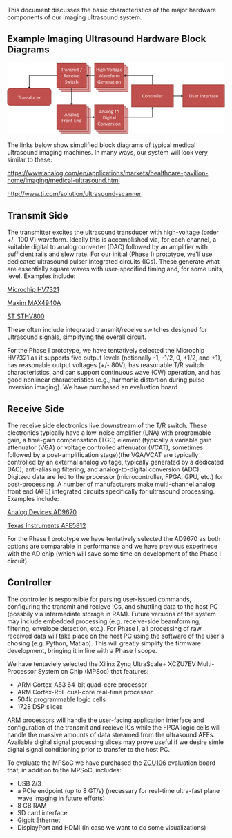 This document discusses the basic characteristics of the major hardware components of our imaging ultrasound system.

## Example Imaging Ultrasound Hardware Block Diagrams

![alt text](UltrasoundImagingBlockDiagram.png "Logo Title Text 1")

The links below show simplified block diagrams of typical medical ultrasound imaging machines. In many ways, our system will look very similar to these:

https://www.analog.com/en/applications/markets/healthcare-pavilion-home/imaging/medical-ultrasound.html

http://www.ti.com/solution/ultrasound-scanner

## Transmit Side
The transmitter excites the ultrasound transducer with high-voltage (order +/- 100 V) waveform. Ideally this is accomplished via, for each channel, a suitable digital to analog converter (DAC) followed by an amplifier with sufficient rails and slew rate. For our initial (Phase I) prototype, we'll use dedicated ultrasound pulser integrated circuits (ICs). These generate what are essentially square waves with user-specified timing and, for some units, level. Examples include:

[Microchip HV7321](http://ww1.microchip.com/downloads/en/DeviceDoc/20005639A.pdf)

[Maxim MAX4940A](https://datasheets.maximintegrated.com/en/ds/MAX4940-MAX4940A.pdf)

[ST STHV800](https://www.st.com/resource/en/data_brief/sthv800.pdf)

These often include integrated transmit/receive switches designed for ultrasound signals, simplifying the overall circuit.

For the Phase I prototype, we have tentatively selected the Microchip HV7321 as it supports five output levels (notionally -1, -1/2, 0, +1/2, and +1), has reasonable output voltages (+/- 80V), has reasonable T/R switch characteristics, and can support continuous wave (CW) operation, and has good nonlinear characteristics (e.g., harmonic distortion during pulse inversion imaging). We have purchased an evaluation board 

## Receive Side

The receive side electronics live downstream of the T/R switch. These electronics typically have a low-noise amplifier (LNA) with programable gain, a time-gain compensation (TGC) element (typically a variable gain attenuator (VGA) or voltage controlled attenuator (VCAT), sometimes followed by a post-amplification stage)(the VGA/VCAT are typically controlled by an external analog voltage, typically generated by a dedicated DAC), anti-aliasing filtering, and analog-to-digital conversion (ADC).  Digitzed data are fed to the processor (microcontroller, FPGA, GPU, etc.) for post-processing. A number of manufacturers make multi-channel analog front end (AFE) integrated circuits specifically for ultrasound processing. Examples include:

[Analog Devices AD9670](https://www.analog.com/media/en/technical-documentation/data-sheets/AD9670.pdf)

[Texas Instruments AFE5812](http://www.ti.com/lit/ds/symlink/afe5812.pdf)

For the Phase I prototype we have tentatively selected the AD9670 as both options are comparable in performance and we have previous experinece with the AD chip (which will save some time on development of the Phase I circuit).

## Controller

The controller is responsible for parsing user-issued commands, configuring the transmit and recieve ICs, and shuttling data to the host PC (possbily via intermediate storage in RAM). Future versions of the system may include embedded processing (e.g. receive-side beamforming, filtering, envelope detection, etc.). For Phase I, all processing of raw received data will take place on the host PC using the software of the user's chosing (e.g. Python, Matlab).  This will greatly simplify the firmware development, bringing it in line with a Phase I scope.

We have tentaviely selected the Xilinx Zynq UltraScale+ XCZU7EV Multi-Processor System on Chip (MPSoc) that features:
+ ARM Cortex-A53 64-bit quad-core processor
+ ARM Cortex-R5F dual-core real-time processor
+ 504k programmable logic cells
+ 1728 DSP slices

ARM processors will handle the user-facing application interface and configuration of the transmit and recieve ICs while the FPGA logic cells will handle the massive amounts of data streamed from the ultrasound AFEs. Available digital signal processing slices may prove useful if we desire simle digital signal conditioning prior to transfer to the host PC.  

To evaluate the MPSoC we have purchased the [ZCU106](https://www.xilinx.com/products/boards-and-kits/zcu106.html) evaluation board that, in addition to the MPSoC, includes:
- USB 2/3
- a PCIe endpoint (up to 8 GT/s) (necessary for real-time ultra-fast plane wave imaging in future efforts)
- 8 GB RAM
- SD card interface
- Gigbit Ethernet
- DisplayPort and HDMI (in case we want to do some visualizations)
 

